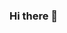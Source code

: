 ### Hi there 👋

<!--
**ironheart93/ironheart93** is a ✨ _special_ ✨ repository because its `README.md` (this file) appears on your GitHub profile.

Here are some ideas to get you started:

- 🔭 I’m currently working on #100DaysofCodeChallege for Front-End Development.
- 🌱 I’m currently learning HTML, CSS, Javascript as well as Linux commands.
- 👯 I’m looking to collaborate on ...
- 🤔 I’m looking for help with ...
- 💬 Ask me about ...
- 📫 How to reach me: ... [website] (https://alexandriastech.me/)
- 😄 Pronouns: She/Her
-->
